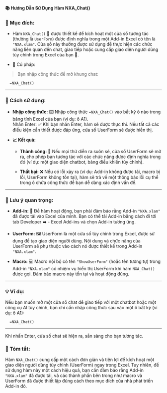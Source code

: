 **📚 Hướng Dẫn Sử Dụng Hàm NXA_Chat()**  

### 🌟 Mục đích:  
  - Hàm `NXA_Chat()` 💬 được thiết kế để kích hoạt một cửa sổ tương tác (thường là `UserForm`) được định nghĩa trong một Add-in Excel có tên là `"NXA.xlam"`. Cửa sổ này thường được sử dụng để thực hiện các chức năng liên quan đến chat, giao tiếp hoặc cung cấp giao diện người dùng tùy chỉnh trong Excel của bạn 🚀.  

  - 📝 Cú pháp:  
> Bạn nhập công thức để mở khung chat:  

      =NXA_Chat()

---

### 🚀 Cách sử dụng:  

  - **Nhập công thức:** ⌨️ Nhập công thức `=NXA_Chat()` vào bất kỳ ô nào trong bảng tính Excel của bạn (ví dụ: ô A1).  
  Nhấn Enter: ✅ Khi bạn nhấn Enter, hàm sẽ được thực thi. Nếu tất cả các điều kiện cần thiết được đáp ứng, cửa sổ UserForm sẽ được hiển thị.  

- **📈 Kết quả:**

  - **Thành công:** 🎉 Nếu mọi thứ diễn ra suôn sẻ, cửa sổ UserForm sẽ mở ra, cho phép bạn tương tác với các chức năng được định nghĩa trong đó (ví dụ: một giao diện chatbot, bảng điều khiển tùy chỉnh).

  - **Thất bại:** ❌ Nếu có lỗi xảy ra (ví dụ: Add-in không được tải, macro bị lỗi, UserForm không tồn tại), hàm sẽ trả về một thông báo lỗi cụ thể trong ô chứa công thức để bạn dễ dàng xác định vấn đề.

---

### 📌 Lưu ý quan trọng: 

  - **Add-in:** 🧩 Để hàm hoạt động, bạn phải đảm bảo rằng Add-in `"NXA.xlam"` đã được tải vào Excel của mình. Bạn có thể tải Add-in bằng cách đi tới tab Developer ➡️    - Excel Add-ins và chọn Add-in tương ứng.

  - **UserForm:** 🖼️ UserForm là một cửa sổ tùy chỉnh trong Excel, được sử dụng để tạo giao diện người dùng. Nội dung và chức năng của UserForm sẽ phụ thuộc vào cách nó được thiết kế trong Add-in `"NXA.xlam"`.

  - **Macro:** 💻 Macro nội bộ có tên `"ShowUserForm"` (hoặc tên tương tự) trong Add-in `"NXA.xlam"` có nhiệm vụ hiển thị UserForm khi hàm `NXA_Chat()` được gọi. Đảm bảo macro này tồn tại và hoạt động đúng.  

---

### 💡 Ví dụ:  
Nếu bạn muốn mở một cửa sổ chat để giao tiếp với một chatbot hoặc một công cụ AI tùy chỉnh, bạn chỉ cần nhập công thức sau vào một ô bất kỳ (ví dụ: ô A1):

      =NXA_Chat()

---

Khi nhấn Enter, cửa sổ chat sẽ hiện ra, sẵn sàng cho bạn tương tác.  

### 🎯 Tóm tắt:  

Hàm `NXA_Chat()` cung cấp một cách đơn giản và tiện lợi để kích hoạt một giao diện người dùng tùy chỉnh (UserForm) ngay trong Excel. Tuy nhiên, để sử dụng hàm này một cách hiệu quả, bạn cần đảm bảo rằng Add-in `"NXA.xlam"` đã được tải, và các thành phần bên trong như macro và UserForm đã được thiết lập đúng cách theo mục đích của nhà phát triển Add-in đó.  
